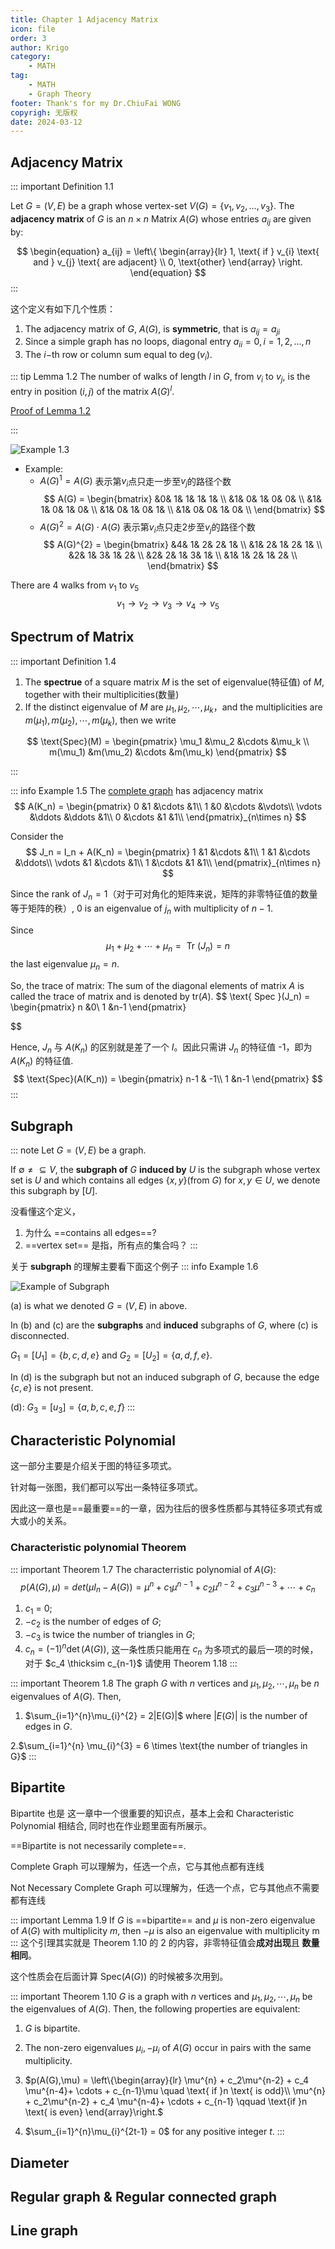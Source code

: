 ```yaml
---
title: Chapter 1 Adjacency Matrix 
icon: file
order: 3
author: Krigo
category:
    - MATH
tag: 
    - MATH
    - Graph Theory
footer: Thank's for my Dr.ChiuFai WONG
copyrigh: 无版权
date: 2024-03-12
---
```


## Adjacency Matrix
::: important Definition 1.1

Let $G = (V,E)$ be a graph whose vertex-set $V(G) = \{v_1,v_2,...,v_3\}.$ The **adjacency matrix** of $G$ is an $n \times n$ Matrix $A(G)$ whose entries $a_{ij}$ are given by:


$$
\begin{equation}  
a_{ij} = \left\{  
    \begin{array}{lr}
    1, \text{ if } v_{i} \text{ and } v_{j} \text{ are adjacent} \\
    0, \text{other}
    \end{array}  
\right.  
\end{equation} 
$$
:::

这个定义有如下几个性质：
1. The adjacency matrix of $G$, $A(G)$, is **symmetric**, that is $a_{ij} = a_{ji}$
2. Since a simple graph has no loops, diagonal entry $a_{ii} = 0,i = 1,2,...,n$
3. The $i-$th row or column sum equal to $\deg(v_i)$.

::: tip Lemma 1.2 
The number of walks of length $l$ in $G$, from $v_i$ to $v_j$, is the entry in position $(i,j)$ of the matrix $A(G)^{l}$.

[Proof of Lemma 1.2](./Proof_of_Chapter_1/Lemma_1.2_proof.md)

:::

![Example 1.3](../images/example_1_3.png)

- Example:
  - $A(G)^{1} = A(G)$ 表示第$v_i$点只走一步至$v_j$的路径个数
$$
 A(G) = \begin{bmatrix}
    &0& 1& 1& 1& 1& \\
    &1& 0& 1& 0& 0& \\
    &1& 1& 0& 1& 0& \\
    &1& 0& 1& 0& 1& \\
    &1& 0& 0& 1& 0& \\
\end{bmatrix}
$$
  - $A(G)^{2} = A(G) \cdot A(G)$ 表示第$v_i$点只走2步至$v_j$的路径个数
$$
 A(G)^{2} = \begin{bmatrix}
    &4& 1& 2& 2& 1& \\
    &1& 2& 1& 2& 1& \\
    &2& 1& 3& 1& 2& \\
    &2& 2& 1& 3& 1& \\
    &1& 1& 2& 1& 2& \\
\end{bmatrix}
$$

There are 4 walks from $v_1$ to $v_5$
$$
v_1 \to v_2 \to v_3 \to v_4 \to v_5
$$

## Spectrum of Matrix
::: important Definition 1.4 

1. The **spectrue** of a square matrix $M$ is the set of eigenvalue(特征值) of $M$, together with their multiplicities(数量)
2. If the distinct eigenvalue of $M$ are $\mu_1,\mu_2,\cdots,\mu_k$，and the multiplicities are $m(\mu_1),m(\mu_2),\cdots,m(\mu_k)$, then we write

$$
\text{Spec}(M) = 
\begin{pmatrix}
    \mu_1 &\mu_2 &\cdots &\mu_k \\ 
    m(\mu_1) &m(\mu_2) &\cdots &m(\mu_k)
\end{pmatrix}
$$

:::

::: info Example 1.5
The [complete graph](../Basic_concept.md#complete-graph) has adjacency matrix
$$
A(K_n) = 
\begin{pmatrix}
    0 &1 &\cdots &1\\
    1 &0 &\cdots &\vdots\\
    \vdots &\ddots &\ddots &1\\
    0 &\cdots &1 &1\\
\end{pmatrix}_{n\times n}
$$

Consider the 
$$
J_n = I_n + A(K_n) = 
\begin{pmatrix}
    1 &1 &\cdots &1\\
    1 &1 &\cdots &\ddots\\
    \vdots &1 &\cdots &1\\
    1 &\cdots &1 &1\\
\end{pmatrix}_{n\times n}
$$

Since the rank of $J_n = 1$（对于可对角化的矩阵来说，矩阵的非零特征值的数量等于矩阵的秩）, $0$ is an eigenvalue of $j_n$ with multiplicity of $n-1$.

Since 
$$
\mu_1 + \mu_2 + \cdots + \mu_n = \text{ Tr }(J_n) = n
$$
the last eigenvalue $\mu_n = n$.

So, the trace of matrix:
The sum of the diagonal elements of matrix $A$ is called the trace of matrix and is denoted by $\text{tr}(A)$.
$$
\text{ Spec }(J_n) = \begin{pmatrix}
    n &0\\
    1 &n-1
\end{pmatrix}

$$

Hence, $J_n$ 与 $A(K_n)$ 的区别就是差了一个 $I$。因此只需讲 $J_n$ 的特征值 -1，即为 $A(K_n)$ 的特征值.
$$
\text{Spec}(A(K_n)) = \begin{pmatrix}
    n-1 & -1\\
    1 &n-1
\end{pmatrix}
$$
:::

## Subgraph
::: note
Let $G = (V,E)$ be a graph. 

If $\emptyset \neq \subseteq V$, the **subgraph of** $G$ **induced by** $U$ is the subgraph whose vertex set is $U$ and which contains all edges $\{x,y\}$(from $G$) for $x,y\in U$, we denote this subgraph by $[U]$.

没看懂这个定义， 
1. 为什么 ==contains all edges==? 
2. ==vertex set== 是指，所有点的集合吗？
:::

关于 **subgraph** 的理解主要看下面这个例子
::: info Example 1.6

![Example of Subgraph](../images/Example_of_Subgraph.png)

(a) is what we denoted $G = (V,E)$ in above.

In (b) and (c) are the **subgraphs** and **induced** subgraphs of $G$, where (c) is disconnected.

$G_1 = [U_1] = \{b, c, d, e\}$ and $G_2 = [U_2] = \{a, d, f, e\}$.

In (d) is the subgraph but not an induced subgraph of $G$, because the edge $\{c, e\}$ is not present.

(d): $G_3 = [u_3] = \{a, b, c, e, f\}$
:::

## Characteristic Polynomial
这一部分主要是介绍关于图的特征多项式。

针对每一张图，我们都可以写出一条特征多项式。

因此这一章也是==最重要==的一章，因为往后的很多性质都与其特征多项式有或大或小的关系。

### Characteristic polynomial Theorem
::: important Theorem 1.7
The characterristic polynomial of $A(G)$: 
$$
\begin{equation}
    p(A(G),\mu) = det(\mu I_{n} - A(G)) = \mu^{n} + c_1 \mu^{n-1} + c_2\mu^{n-2} + c_3\mu^{n-3} + \cdots + c_n
\end{equation}
$$
1. $c_1$ = 0;
2. $-c_2$ is the number of edges of $G$;
3. $-c_3$ is twice the number of triangles in $G$;
4. $c_n = (-1)^{n}\det(A(G))$, 这一条性质只能用在 $c_n$ 为多项式的最后一项的时候，对于 $c_4 \thicksim c_{n-1}$ 请使用 Theorem 1.18
:::

::: important Theorem 1.8
The graph $G$ with $n$ vertices and $\mu_1, \mu_2, \cdots, \mu_n$ be $n$ eigenvalues of $A(G)$. Then,
1. $\sum_{i=1}^{n}\mu_{i}^{2} = 2|E(G)|$ where $|E(G)|$ is the number of edges in $G$. 

2.$\sum_{i=1}^{n} \mu_{i}^{3} = 6 \times \text{the number of triangles in G}$
:::
## Bipartite
Bipartite 也是 这一章中一个很重要的知识点，基本上会和 Characteristic Polynomial 相结合, 同时也在作业题里面有所展示。

==Bipartite is not necessarily complete==.

Complete Graph 可以理解为，任选一个点，它与其他点都有连线

Not Necessary Complete Graph 可以理解为，任选一个点，它与其他点不需要都有连线

::: important Lemma 1.9
If $G$ is ==bipartite== and $\mu$ is non-zero eigenvalue of $A(G)$ with multiplicity $m$, then $-\mu$ is also an eigenvalue with multiplicity m
:::
这个引理其实就是 Theorem 1.10 的 2 的内容，非零特征值会**成对出现**且 **数量相同**。

这个性质会在后面计算 $\text{Spec}(A(G))$ 的时候被多次用到。

::: important Theorem 1.10
$G$ is a graph with $n$ vertices and $\mu_1, \mu_2, \cdots, \mu_n$ be the eigenvalues of $A(G)$. Then, the following properties are equivalent:
1. $G$ is bipartite.

2. The non-zero eigenvalues $\mu_i, -\mu_i$ of $A(G)$ occur in pairs with the same multiplicity.

3. $p(A(G),\mu) = \left\{\begin{array}{lr} \mu^{n} + c_2\mu^{n-2} + c_4 \mu^{n-4}+ \cdots + c_{n-1}\mu \quad \text{ if }n \text{ is odd}\\ \mu^{n} + c_2\mu^{n-2} + c_4 \mu^{n-4}+ \cdots + c_{n-1} \qquad \text{if }n \text{ is even} \end{array}\right.$

4. $\sum_{i=1}^{n}\mu_{i}^{2t-1} = 0$ for any positive integer $t$.
:::

## Diameter

## Regular graph & Regular connected graph

## Line graph

